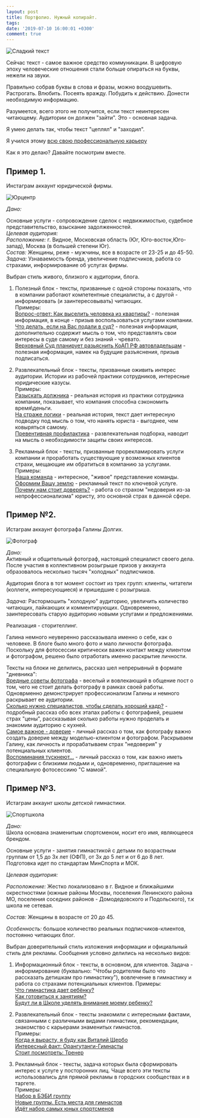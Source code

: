 ```yaml
---
layout: post
title: Портфолио. Нужный копирайт.
tags: 
date: '2019-07-10 16:00:01 +0300'
comment: true
---
```

![Сладкий текст]( /image/sladkiy.png)

Сейчас текст - самое важное средство коммуникации. В цифровую эпоху человеческие отношения стали больше опираться на буквы, нежели на звуки.  

Правильно собрав буквы в слова и фразы, можно воодушевить. Растрогать. Влюбить. Посеять вражду. Побудить к действию. Донести необходимую информацию.  

Разумеется, всего этого не получится, если текст неинтересен читающему. Аудитории он должен "зайти". Это - основная задача.  

Я умею делать так, чтобы текст "цеплял" и "заходил".    

Я учился этому [всю свою профессиональную карьеру](/about)  

Как я это делаю? Давайте посмотрим вместе.



## Пример 1. ##


Инстаграм аккаунт юридической фирмы.   


![Юрцентр]( /image/lawcenter.png)  


*Дано:*


Основные услуги - сопровождение сделок с недвижимостью, судебное представительство, взыскание задолженностей.  
*Целевая аудитория:*   
*Расположение:* г. Видное, Московская область (Юг, Юго-восток,Юго-запад), Москва (в большей степени Юг).  
*Состав:* Женщины, реже - мужчины, все в возрасте от 23-25 и до 45-50.   
*Задача:*
Узнаваемость бренда, увеличение подписчиков, работа со страхами, информирование об услугах фирмы.  

Выбран стиль живого, близкого к аудитории, блога. 
1. Полезный блок - тексты, призванные с одной стороны показать, что в компании работают компетентные специалисты, а с другой - информировать (и заинтересовывать) читающих.  
Примеры:   
[Вопрос-ответ: Как выселить человека из квартиры?](/sample/viselit)  - полезная информация, в конце - призыв воспользоваться услугами компании.  
[Что делать, если на Вас подали в суд?](/sample/suditsa) - полезная информация, дополнительно содержит мысль о том, что представлять свои интересы в суде самому и без знаний - чревато.  
[Верховный Суд планирует разьяснить КоАП РФ автовладельцам](/sample/pdd) - полезная информация, намек на будущие разъяснения, призыв подписаться.  

2. Развлекательный блок - тексты, призванные оживить интерес аудитории. Истории из рабочей практики сотрудников, интересные юридические казусы.  
Примеры:  
[Разыскать должника](/sample/dolg) - реальная история из практики сотрудника компании, показывает, что компания способна сэкономить время\деньги.  
[На страже логики](/sample/logika) - реальная история, текст дает интересную подводку под мысль о том, что нанять юриста - выгоднее, чем ковыряться самому.   
[Превентивная профилактика](/sample/profilaktika) - развлекательная подборка, наводит на мысль о необходимости защиты своих интересов.  

3. Рекламный блок - тексты, призванные прорекламировать услуги компании и проработать существующие у возможных клиентов страхи, мещающие им обратиться в компанию за услугами.  
Примеры:  
[Наша команда](/sample/komanda) - интересное, "живое" представление команды.  
[Оформим Вашу землю](/sample/zemla) - рекламный текст по ключевой услуге.  
[Почему нам стоит доверять?](/sample/doverie) - работа со страхом "недоверия из-за непрофессионализма" юристу, это основной страх в данной сфере.  




## Пример №2. ##


Истаграм аккаунт фотографа Галины Долгих.


![Фотограф]( /image/fotograf.png)

*Дано:*  
Активный и общительный фотограф, настоящий специалист своего дела.   
После участия в коллективном розыгрыше призов у аккаунта образовалось несколько тысяч "холодных" подписчиков.  

Аудитория блога в тот момент состоит из трех групп: клиенты, читатели (коллеги, интересующиеся) и пришедшие с розыгрыша.  

*Задача:* Растормошить "холодную" аудиторию, увеличить количество читающих, лайкающих и комментирующих. Одновременно, заинтересовать старую аудиторию новыми услугами и предложениями.   

Реализация - сторителлинг.   

Галина немного неуверенно рассказывала именно о себе, как о человеке. В блоге было много фото и мало личности фотографа.  
Поскольку для фотосессии критически важен контакт между клиентом и фотографом, решено было отработать именно раскрытие личности.  

Тексты на блоки не делились, рассказ шел непрерывный в формате "дневника":  
[Вредные советы фотографа](/sample/vredno) - веселый и вовлекающий в общение пост о том, чего не стоит делать фотографу в рамках своей работы. Одноврменно демонстрирует профессионализм Галины и немного раскрывает ее аудитории.  
[Сколько нужно специалистов, чтобы сделать хороший кадр?](/sample/spets) - подробный рассказ обо всех этапах работы с фотографией, решаем страх "цены", рассказывая сколько работы нужно проделать и знакомим аудиторию с кухней.  
[Самое важное - доверие](/sample/doveryai) - личный рассказ о том, как фотографу важно создать доверие между моделью-клиентом и фотографом. Раскрываем Галину, как личность и прорабатываем страх "недоверия" у потенциальных клиентов.  
[Воспоминания тускнеют...](/sample/mama) - личный рассказ о том, как важно иметь фотографии с близкими людьми и, одновременно, приглашение на специальную фотосессиию "С мамой".  




## Пример №3. ##


Истаграм аккаунт школы детской гимнастики.


![Cпортшкола]( /image/sportshkola.png)

*Дано:*    
Школа основана знаменитым спортсменом, носит его имя, являющееся брендом.  

Основные услуги - занятия гимнастикой с детьми по возрастным группам от 1,5 до 3х лет (ОФП), от 3х до 5 лет и от 6 до 8 лет. Подготовка идет по стандартам МинСпорта и МОК.   

*Целевая аудитория:*   

*Расположение:* Жестко локализовано в г. Видное и ближайшими окрестностями (южные районы Москвы, поселения Ленинского района МО, поселения соседних районов - Домодедовского и Подольского), т.к школа не сетевая.  

*Состав:* Женщины в возрасте от 20 до 45.  

*Особенность:* большое количество реальных подписчиков-клиентов, постоянно читающих блог.  


Выбран доверительный стиль изложения информации и официальный стиль для рекламы. Сообщения условно делились на несколько видов:
1. Информационный блок - тексты, в основном, для клиентов. Задача - информирование (буквально: "Чтобы родителям было что рассказать детишкам про гимнастику"), вовлечение в гимнастику и работа со страхами потенциальных клиентов. 
Примеры:  
[Что гимнастика дает ребёнку?](/sample/daet)  
[Как готовиться к занятиям?](/sample/gotov)  
[Будут ли в Школе уделять внимание моему ребенку?](/sample/budut)  

2. Развлекательный блок - тексты знакомили с интересными фактами, связанными с различными видами гимнастики, рекомендации, знакомство с карьерами знаменитых гимнастов.  
Примеры:  
[Когда я вырасту, я буду как Виталий Щербо](/sample/sherbo)  
[Интересный факт: Орангутанги-Гимнасты](/sample/fact)  
[Стоит посмотреть: Тренер](/sample/trener)

3. Рекламный блок - тексты, задача которых была сформировать интерес к услуге у посторонних лиц. Чаще всего эти тексты использовались для прямой рекламы в городских сообществах и в таргете.  
Примеры:  
[Набор в БЭБИ группу](/sample/bebi)  
[Новые группы. Есть места для гимнастов](/sample/mesto)  
[Идёт набор самых юных спортсменов](/sample/nabor)  
